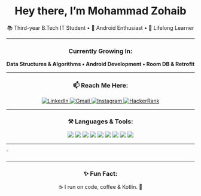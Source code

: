 <h1 align="center"> Hey there, I’m Mohammad Zohaib </h1>

<p align="center">
  📚 Third-year B.Tech IT Student • 📱 Android Enthusiast • 🚀 Lifelong Learner
</p>

---

<h3 align="center">Currently Growing In:</h3>

<p align="center">
  <b>Data Structures & Algorithms • Android Development • Room DB & Retrofit</b>
</p>

---

<h3 align="center">📫 Reach Me Here:</h3>

<p align="center">
  <a href="https://www.linkedin.com/in/mohammad-zohaib-279794204/" target="_blank">
    <img src="https://img.shields.io/badge/LinkedIn-0077B5?style=for-the-badge&logo=linkedin&logoColor=white" alt="LinkedIn"/>
  </a>
  <a href="mailto:zohaib.tm2@gmail.com">
    <img src="https://img.shields.io/badge/Gmail-D14836?style=for-the-badge&logo=gmail&logoColor=white" alt="Gmail"/>
  </a>
  <a href="https://instagram.com/mzohaib_22" target="_blank">
    <img src="https://img.shields.io/badge/Instagram-E4405F?style=for-the-badge&logo=instagram&logoColor=white" alt="Instagram"/>
  </a>
  <a href="https://www.hackerrank.com/@mohdzohaib326" target="_blank">
    <img src="https://img.shields.io/badge/HackerRank-2EC866?style=for-the-badge&logo=hackerrank&logoColor=white" alt="HackerRank"/>
  </a>
</p>

---

<h3 align="center">⚒️ Languages & Tools:</h3>

<p align="center">
  <img src="https://img.shields.io/badge/Java-007396?style=for-the-badge&logo=java&logoColor=white"/>
  <img src="https://img.shields.io/badge/Kotlin-7F52FF?style=for-the-badge&logo=kotlin&logoColor=white"/>
  <img src="https://img.shields.io/badge/Android-3DDC84?style=for-the-badge&logo=android&logoColor=white"/>
  <img src="https://img.shields.io/badge/Firebase-FFCA28?style=for-the-badge&logo=firebase&logoColor=black"/>
  <img src="https://img.shields.io/badge/Room-4285F4?style=for-the-badge&logo=google&logoColor=white"/>
  <img src="https://img.shields.io/badge/Retrofit-FF5722?style=for-the-badge&logo=android&logoColor=white"/>
  <img src="https://img.shields.io/badge/SQLite-003B57?style=for-the-badge&logo=sqlite&logoColor=white"/>
  <img src="https://img.shields.io/badge/C-00599C?style=for-the-badge&logo=c&logoColor=white"/>
  <img src="https://img.shields.io/badge/Python-3776AB?style=for-the-badge&logo=python&logoColor=white"/>
</p>

---

ˇ

---

<h3 align="center">✨ Fun Fact:</h3>

<p align="center">
  ☕ I run on code, coffee & Kotlin. 📱
</p>
